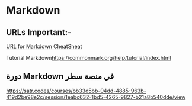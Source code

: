 # Markdown
## URLs Important:-


[URL for Markdown CheatSheat](<https://www.markdownguide.org/cheat-sheet/>)
	
Tutorial Markdown<https://commonmark.org/help/tutorial/index.html>

## دورة Markdown في منصة سطر 
<https://satr.codes/courses/bb33d5bb-04dd-4885-963b-419d2be98e2c/session/1eabc632-1bd5-4265-9827-b21a8b540dde/view>
